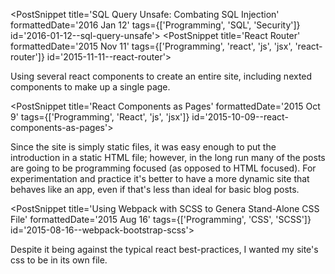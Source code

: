 <PostSnippet title='SQL Query Unsafe: Combating SQL Injection' formattedDate='2016 Jan 12' tags={['Programming', 'SQL', 'Security']} id='2016-01-12--sql-query-unsafe'>
						</PostSnippet>
						<PostSnippet title='React Router' formattedDate='2015 Nov 11' tags={['Programming', 'react', 'js', 'jsx', 'react-router']} id='2015-11-11--react-router'>
							<p>Using several react components to create an entire site, including nexted components to make up a single page.</p>
						</PostSnippet>
						<PostSnippet title='React Components as Pages' formattedDate='2015 Oct 9' tags={['Programming', 'React', 'js', 'jsx']} id='2015-10-09--react-components-as-pages'>
							<p>Since the site is simply static files, it was easy enough to put the introduction in a static HTML file; 
							however, in the long run many of the posts are going to be programming focused (as opposed to HTML focused). 
							For experimentation and practice it's better to have a more dynamic site that behaves like an app, even if that's less than ideal for basic blog posts.</p>
						</PostSnippet>
						<PostSnippet title='Using Webpack with SCSS to Genera Stand-Alone CSS File' formattedDate='2015 Aug 16' tags={['Programming', 'CSS', 'SCSS']} id='2015-08-16--webpack-bootstrap-scss'>
							<p>Despite it being against the typical react best-practices, I wanted my site's css to be in its own file.</p>
						</PostSnippet>